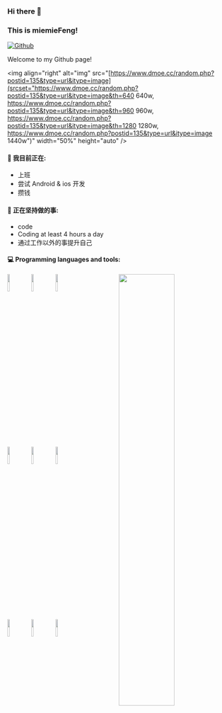 ### Hi there 👋 
### This is miemieFeng!

[![Github](https://img.shields.io/badge/-Github-000?style=flat&logo=Github&logoColor=white)](https://github.com/miemieFeng)

Welcome to my Github page!

<img align="right" alt="img" src="[https://www.dmoe.cc/random.php?postid=135&type=url&itype=image](srcset="https://www.dmoe.cc/random.php?postid=135&type=url&itype=image&th=640 640w,
                    https://www.dmoe.cc/random.php?postid=135&type=url&itype=image&th=960 960w,
                    https://www.dmoe.cc/random.php?postid=135&type=url&itype=image&th=1280 1280w,
                    https://www.dmoe.cc/random.php?postid=135&type=url&itype=image 1440w")" width="50%" height="auto" />


#### 🌱 我目前正在: 
- 上班  
- 尝试 Android & ios 开发
- 攒钱

#### :muscle: 正在坚持做的事:
- code
- Coding at least 4 hours a day
- 通过工作以外的事提升自己

#### :computer: Programming languages and tools: 
<p>
	
<img width="50%" align="right" src="https://github-readme-stats.vercel.app/api?username=miemieFeng&show_icons=true&theme=radical" />
<code><img width="10%" src="https://www.vectorlogo.zone/logos/java/java-ar21.svg"></code>
<code><img width="10%" src="https://www.vectorlogo.zone/logos/python/python-ar21.svg"></code>
<code><img width="10%" src="https://www.vectorlogo.zone/logos/mysql/mysql-ar21.svg"></code>
<br />
<code><img width="10%" src="https://www.vectorlogo.zone/logos/springio/springio-ar21.svg"></code>
<code><img width="10%" src="https://www.vectorlogo.zone/logos/javascript/javascript-ar21.svg"></code>
<code><img width="10%" src="https://www.vectorlogo.zone/logos/w3_css/w3_css-ar21.svg"></code>
<br />
<code><img width="10%" src="https://www.vectorlogo.zone/logos/python/python-ar21.svg"></code>
<code><img width="10%" src="https://www.vectorlogo.zone/logos/vuejs/vuejs-ar21.svg"></code>
<code><img width="10%" src="https://www.vectorlogo.zone/logos/git-scm/git-scm-ar21.svg"></code>
</p>
